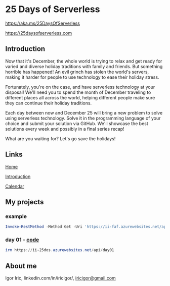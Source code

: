 # 25 Days of Serverless

https://aka.ms/25DaysOfServerless

https://25daysofserverless.com

## Introduction

Now that it's December, the whole world is trying to relax and get ready for varied and diverse holiday traditions with family and friends. But something horrible has happened! An evil grinch has stolen the world's servers, making it harder for people to use technology to ease their holiday stress.

Fortunately, you're on the case, and have serverless technology at your disposal! We'll need you to spend the month of December traveling to different places all across the world, helping different people make sure they can continue their holiday traditions.

Each day between now and December 25 will bring a new problem to solve using serverless technology. Solve it in the programming language of your choice and submit your solution via GitHub. We'll showcase the best solutions every week and possibly in a final series recap!

What are you waiting for? Let's go save the holidays!

## Links

[Home](https://25daysofserverless.com/)

[Introduction](https://25daysofserverless.com/introduction)

[Calendar](https://25daysofserverless.com/calendar)

## My projects

### example
```PowerShell
Invoke-RestMethod -Method Get -Uri 'https://ii-faf.azurewebsites.net/api/HttpTrigger?code=bzx0TVwsDFBhEyqPGMee1ULF0AVqbaqQjeUkHAXZcDWhflQucfhbXw==&Name=Jelena'
```

### day 01  - [code](./day01/day01/run.ps1)
```PowerShell
irm https://ii-25dos.azurewebsites.net/api/day01
```

## About me

Igor Iric, linkedin.com/in/iricigor/, iricigor@gmail.com